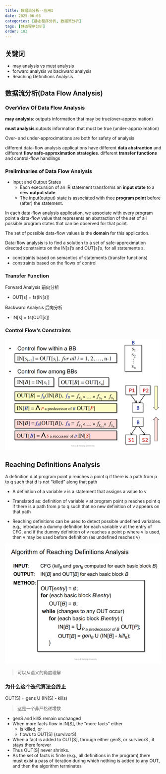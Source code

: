 ```yaml
---
title: 数据流分析--应用I
date: 2025-06-03
categories: [静态程序分析, 数据流分析]
tags: [静态程序分析]
order: 103
---
```


## 关键词

- may analysis vs must analysis
- forward analysis vs backward analysis
- Reaching Definitions Analysis

## 数据流分析(Data Flow Analysis)

### OverView Of Data Flow Analysis

**may analysis**: outputs information that may be true(over-approximation)

**must analysis**:outputs information that must be true (under-approximation)

Over- and under-approximations are both for safety of analysis

different data-flow analysis applications have
different **data abstraction** and
different **flow safe-approximation strategies**.
different **transfer functions** and control-flow handlings

### Preliminaries of Data Flow Analysis

- Input and Output States
  - Each execursion of an IR statement transforms an **input state** to a new **output state**.
  - The input(output) state is associated with thee **program point** before (after)  the statement.

In each data-flow analysis application, we associate with every program point a data-flow value that represents an abstraction of the set of all possible program states that can be observed for that point.

The set of possible data-flow values is the **domain** for this application.

Data-flow analysis is to find a solution to a set of safe-approximation directed constraints on the IN[s]’s and OUT[s]’s, for all statements s.

- constraints based on semantics of statements (transfer functions)
- constraints based on the flows of control

### Transfer Function

Forward Analysis 前向分析

- OUT[s] = fs(IN[s])

Backward Analysis 后向分析

- IN[s] = fs(OUT[s])

### Control Flow‘s Constraints

![ControlFlowConstraints](../assets/img/ControlFlowConstraints.png)

## Reaching Definitions Analysis

A definition d at program point p reaches a point q if there is a path
from p to q such that d is not “killed” along that path

- A definition of a variable v is a statement that assigns a value to v
- Translated as: definition of variable v at program point p reaches point q if there is a path from p to q such that no new definition of v appears on that path

- Reaching definitions can be used to detect possible undefined variables. e.g., introduce a dummy definition for each variable v at the entry of CFG, and if the dummy definition of v reaches a point p where v is used, then v may be used before definition (as undefined reaches v)

![algorithm](../assets/img/静态程序分析/ReachingDefinitionsAnalysis.png)

> 可以从语义的角度理解

### **为什么这个迭代算法会终止**

OUT[S] = gens U (IN[S] - kills)

> 这是一个非严格递增数

- genS and killS remain unchanged
- When more facts flow in IN[S], the “more facts” either
  - is killed, or
  - flows to OUT[S] (survivorS)
- When a fact is added to OUT[S], through either genS, or survivorS , it stays there forever
- Thus OUT[S] never shrinks.
- As the set of facts is finite (e.g., all definitions in the program),there must exist a pass of iteration during which nothing is added to any OUT, and then the algorithm terminates
